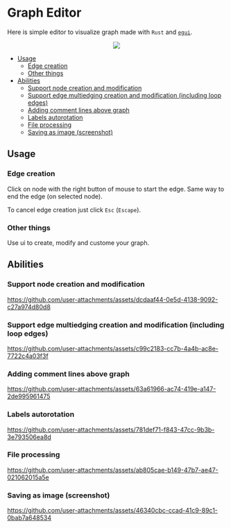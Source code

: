 # Graph Editor

Here is simple editor to visualize graph made with `Rust` and [`egui`](https://github.com/emilk/egui).


<p align="center">
    <img src="https://github.com/user-attachments/assets/f9b5d0c2-1c6a-4fa5-9461-42db6dd0a470">
</p>

- [Usage](#usage)
  - [Edge creation](#edge-creation)
  - [Other things](#other-things)
- [Abilities](#abilities)
  - [Support node creation and modification](#support-node-creation-and-modification)
  - [Support edge multiedging creation and modification (including loop edges)](#support-edge-multiedging-creation-and-modification-including-loop-edges)
  - [Adding comment lines above graph](#adding-comment-lines-above-graph)
  - [Labels autorotation](#labels-autorotation)
  - [File processing](#file-processing)
  - [Saving as image (screenshot)](#saving-as-image-screenshot)

## Usage

### Edge creation

Click on node with the right button of mouse to start the edge. Same way to end the edge (on selected node). 

To cancel edge creation just click `Esc` (`Escape`).

### Other things

Use ui to create, modify and custome your graph.

## Abilities

### Support node creation and modification

https://github.com/user-attachments/assets/dcdaaf44-0e5d-4138-9092-c27a974d80d8

### Support edge multiedging creation and modification (including loop edges)

https://github.com/user-attachments/assets/c99c2183-cc7b-4a4b-ac8e-7722c4a03f3f

### Adding comment lines above graph

https://github.com/user-attachments/assets/63a61966-ac74-419e-a147-2de995961475

### Labels autorotation

https://github.com/user-attachments/assets/781def71-f843-47cc-9b3b-3e793506ea8d

### File processing

https://github.com/user-attachments/assets/ab805cae-b149-47b7-ae47-021062015a5e

### Saving as image (screenshot)

https://github.com/user-attachments/assets/46340cbc-ccad-41c9-89c1-0bab7a648534

